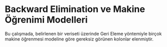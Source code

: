 # Backward Elimination ve Makine Öğrenimi Modelleri

Bu çalışmada, belirlenen bir veriseti üzerinde Geri Eleme yöntemiyle birçok makine öğrenmesi modeline göre gereksiz görünen kolonlar elenmiştir.
